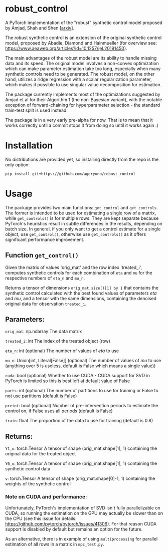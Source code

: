 # robust_control

A PyTorch implementation of the "robust" synthetic control model proposed by Amjad, Shah and Shen \[[arxiv](https://arxiv.org/abs/1711.06940)\].

The robust synthetic control is an extension of the original synthetic control model, proposed by Abadie, Diamond and Hainmueller (for overview see:
https://www.aeaweb.org/articles?id=10.1257/jel.20191450).

The main advantages of the robust model are its ability to handle missing data and its speed. The original model involves a
non-convex optimization which can make parameter estimation take too long, especially when many synthetic controls need to be generated. The robust model,
on the other hand, utilizes a ridge regression with a scalar regularization parameter, which makes it possible to use singular value decomposition for
estimation.

The package currently implements most of the optimizations suggested by Amjad et al for their Algorithm 1 (the non-Bayesian variant), with the notable exception of forward-chaining for
hyperparameter selection - the standard train-test split is used instead.

The package is in a very early pre-alpha for now. That is to mean that it works correctly until a commit stops it from doing so until it works
again :)

# Installation

No distributions are provided yet, so installing directly from the repo is the only option:

`pip install git+https://github.com/agoryuno/robust_control`

# Usage

The package provides two main functions: `get_control` and `get_controls`. The former is intended to be used for estimating a single row of a matrix, while `get_controls()` is for multiple rows.
They are kept separate because PyTorch's heuristics result in subtle differences in the results,
 depending on batch size. In general, if you only want to get a control estimate for a single object, use `get_control()`, otherwise use `get_controls()` as it offers significant performance
 improvement.

## Function `get_control()`

Given the matrix of values 'orig_mat' and the row index 
'treated_i', computes synthetic controls for each combination
of `eta` and `mu` for the respective numbers of `eta_n` and 
`mu_n`.

Returns a tensor of dimensions `orig_mat.size()[1] by 1` 
that contains the synthetic control calculated with the best 
found values of parameters $eta$ and $mu$, and a tensor with the
same dimensions, containing the denoised original data for observation
`treated_i`.

Parameters:
-----------
`orig_mat`: np.ndarray
    The data matrix

`treated_i`: int
    The index of the treated object (row)

`eta_n`: int (optional)
    The number of values of $eta$ to use

`mu_n`: Union[int, Literal[False]] (optional)
    The number of values of $mu$ to use (anything over 5 is useless, default is False
    which means a single value))

`cuda`: bool (optional)
    Whether to use CUDA - CUDA support for SVD in PyTorch is limited so this is
    best left at default value of False

`parts`: int (optional)
    The number of partitions to use for training or False to not use partitions
    (default is False)

`preint`: bool (optional)
    Number of pre-intervention periods to estimate the control on, if False
    uses all periods (default is False)

`train`: float
    The proportion of the data to use for training (default is 0.8)

Returns:
-----------

`Y1_o`: torch.Tensor
    A tensor of shape (orig_mat.shape[1], 1) containing the original data for 
    the treated object

`Y0_o`: torch.Tensor
    A tensor of shape (orig_mat.shape[1], 1) containing the synthetic control
    data

`v`: torch.Tensor
    A tensor of shape (orig_mat.shape[0]-1, 1) containing the weights of the synthetic control


### Note on CUDA and performance:

Unfortunately, PyTorch's implementation of SVD isn't fully parallelizable on CUDA, so running the
estimation on the GPU may actually be slower than on the CPU (see this issue for details: https://github.com/pytorch/pytorch/issues/41306). For that reason CUDA support is disabled by default
but remains an option for the future.

As an alternative, there is in example of using `multiprocessing` for parallel estimation of
all rows in a matrix in `mpc_test.py`.